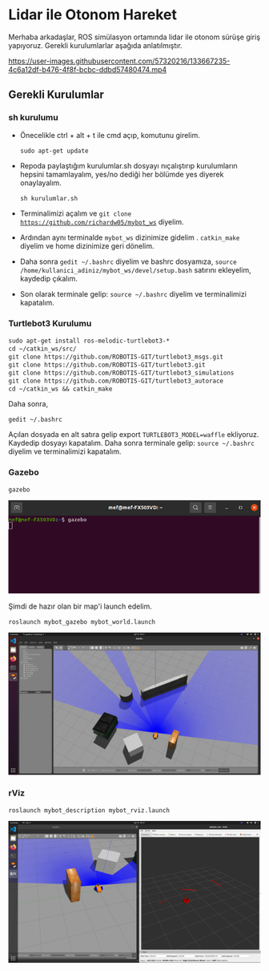 # Lidar ile Otonom Hareket

Merhaba arkadaşlar, ROS simülasyon ortamında lidar ile otonom sürüşe giriş yapıyoruz. Gerekli kurulumlarlar aşağıda anlatılmıştır. 


https://user-images.githubusercontent.com/57320216/133667235-4c6a12df-b476-4f8f-bcbc-ddbd57480474.mp4


## Gerekli Kurulumlar 

### sh kurulumu 

- Önecelikle ctrl + alt + t ile cmd açıp,   komutunu girelim.

      sudo apt-get update 

- Repoda paylaştığım kurulumlar.sh dosyayı nıçalıştırıp kurulumların hepsini tamamlayalım, yes/no dediği her bölümde yes diyerek onaylayalım.  

      sh kurulumlar.sh

- Terminalimizi açalım ve  <code>git clone  https://github.com/richardw05/mybot_ws</code> diyelim.

- Ardından aynı terminalde  <code>mybot_ws</code> dizinimize gidelim .  <code>catkin_make</code> diyelim ve home dizinimize geri dönelim.

- Daha sonra  <code>gedit ~/.bashrc</code> diyelim ve bashrc dosyamıza,  <code>source /home/kullanici_adiniz/mybot_ws/devel/setup.bash</code> satırını ekleyelim, kaydedip çıkalım.

- Son olarak terminale gelip:  <code>source ~/.bashrc</code> diyelim ve terminalimizi kapatalım.

### Turtlebot3 Kurulumu

    sudo apt-get install ros-melodic-turtlebot3-*  
    cd ~/catkin_ws/src/  
    git clone https://github.com/ROBOTIS-GIT/turtlebot3_msgs.git  
    git clone https://github.com/ROBOTIS-GIT/turtlebot3.git  
    git clone https://github.com/ROBOTIS-GIT/turtlebot3_simulations  
    git clone https://github.com/ROBOTIS-GIT/turtlebot3_autorace  
    cd ~/catkin_ws && catkin_make  

Daha sonra,

    gedit ~/.bashrc

Açılan dosyada en alt satıra gelip export  <code>TURTLEBOT3_MODEL=waffle</code> ekliyoruz. Kaydedip dosyayı kapatalım. Daha sonra terminale gelip:  <code>source ~/.bashrc</code> diyelim ve terminalimizi kapatalım.

### Gazebo 

    gazebo  
![alt text](https://github.com/mftnakrsu/autonomous-movement-using-lidar-data/blob/main/imgs/1.png)  

Şimdi de hazır olan bir map'i launch edelim. 

    roslaunch mybot_gazebo mybot_world.launch  
![alt text](https://github.com/mftnakrsu/autonomous-movement-using-lidar-data/blob/main/imgs/4.png)  

### rViz  

    roslaunch mybot_description mybot_rviz.launch      
![alt text](https://github.com/mftnakrsu/autonomous-movement-using-lidar-data/blob/main/imgs/5.png)  

